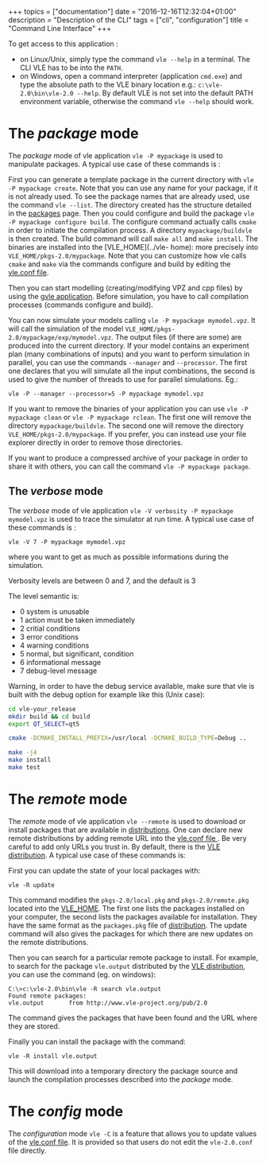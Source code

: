 +++
topics = ["documentation"]
date = "2016-12-16T12:32:04+01:00"
description = "Description of the CLI"
tags = ["cli", "configuration"]
title = "Command Line Interface"
+++

To get access to this application :

* on Linux/Unix, simply type the command `vle --help` in a terminal. The
  CLI VLE has to be into the `PATH`.
* on Windows, open a command interpreter (application `cmd.exe`) and type the
  absolute path to the VLE binary location e.g.: `c:\vle-2.0\bin\vle-2.0
  --help`. By default VLE is not set into the default PATH environment
  variable, otherwise the command `vle --help` should work.

# The _package_ mode

The _package_ mode of vle application `vle -P mypackage` is used to manipulate
packages. A typical use case of these commands is :

First you can generate a template package in the current directory with  `vle
-P mypackage create`. Note that you can use any name for your package, if it is
not already used. To see the package names that are already used,  use the
command `vle --list`. The directory created has the structure detailed in the
[packages](../packages) page. Then you could configure and build the package
`vle -P mypackage configure build`.  The configure command actually calls
`cmake` in order to initiate the compilation process. A directory
`mypackage/buildvle` is then created. The build command will call `make all`
and `make install`. The binaries are installed into the [VLE_HOME](../vle-
home): more precisely into `VLE_HOME/pkgs-2.0/mypackage`. Note that you can
customize how vle calls `cmake` and `make` via the commands configure and build
by editing the [vle.conf file](../configuration-file).

Then you can start modelling (creating/modifying VPZ and cpp files) by using
the [gvle application](../gvle). Before simulation, you have to call
compilation processes (commands configure and build).

You can now simulate your models calling `vle -P mypackage mymodel.vpz`. It
will call the simulation of the model
`VLE_HOME/pkgs-2.0/mypackage/exp/mymodel.vpz`. The output files (if there are
some) are produced into the current directory. If your model contains an
experiment plan (many combinations of inputs) and you want to perform
simulation in parallel, you can use the commands `--manager` and `--processor`.
The first one declares that you will simulate all the input combinations, the
second is used to give the number of threads to use for parallel simulations.
Eg.:

    vle -P --manager --processor=5 -P mypackage mymodel.vpz

If you want to remove the binaries of your application you can use `vle -P
mypackage clean` or `vle -P mypackage rclean`. The first one will remove the
directory `mypackage/buildvle`. The second one will remove the directory
`VLE_HOME/pkgs-2.0/mypackage`. If you prefer, you can instead use your file
explorer directly  in order to remove those directories.

If you want to produce a compressed archive of your package in order to share
it with others, you can call the command `vle -P mypackage package`.

## The _verbose_ mode

The _verbose_ mode of vle application `vle -V verbosity -P mypackage mymodel.vpz`
is used to trace the simulator at run time. A typical use case of these commands is :

`vle -V 7 -P mypackage mymodel.vpz`

where you want to get as much as possible informations during the simulation.

Verbosity levels are between 0 and 7, and the default is 3

The level semantic is:

* 0 system is unusable
* 1 action must be taken immediately
* 2 critial conditions
* 3 error conditions
* 4 warning conditions
* 5 normal, but significant, condition
* 6 informational message
* 7 debug-level message

Warning, in order to have the debug service available, make sure that vle
is built with the debug option for example like this (Unix case):

````bash
cd vle-your_release
mkdir build && cd build
export QT_SELECT=qt5

cmake -DCMAKE_INSTALL_PREFIX=/usr/local -DCMAKE_BUILD_TYPE=Debug ..

make -j4
make install
make test
````


# The _remote_ mode

The _remote_ mode of vle application `vle --remote` is used to download or
install packages that are available in [distributions](../distributions). One
can declare new remote distributions by adding remote URL into the [vle.conf
file ](../configuration-file). Be very careful to add only URLs you trust in.
By default, there is the [VLE distribution](../../packages). A typical use case
of these commands is:

First you can update the state of your local packages with:

    vle -R update

This command modifies the `pkgs-2.0/local.pkg` and `pkgs-2.0/remote.pkg`
located into the [VLE_HOME](../vle-home). The first one lists the packages
installed on your computer, the second lists the packages available for
installation. They have the same format as the `packages.pkg` file of
[distribution](../../packages). The update command will also gives the packages
for which there are new updates on the remote distributions.

Then you can search for a particular remote package to install. For example, to
search for the package `vle.output` distributed by the [VLE
distribution](../../packages), you can use the command (eg. on windows):

    C:\>c:\vle-2.0\bin\vle -R search vle.output
    Found remote packages:
    vle.output       from http://www.vle-project.org/pub/2.0

The command gives the packages that have been found and the URL where they are
stored.

Finally you can install the package with the command:

    vle -R install vle.output

This will download into a temporary directory the package source and launch the
compilation processes described into the _package_ mode.

# The _config_ mode

The _configuration_ mode  `vle -C` is a feature that allows you to update
values of the [vle.conf file](../configuration-file). It is provided so that
users do not edit the `vle-2.0.conf` file directly.
